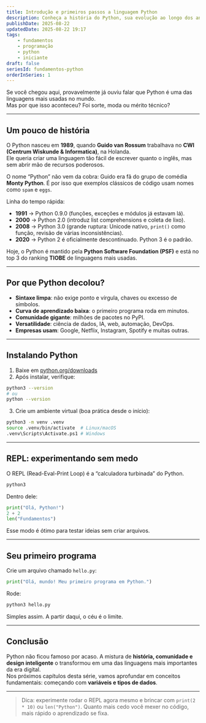 ```yaml
---
title: Introdução e primeiros passos a linguagem Python
description: Conheça a história do Python, sua evolução ao longo dos anos e aprenda os primeiros passos para começar a programar.
publishDate: 2025-08-22
updatedDate: 2025-08-22 19:17
tags:
    - fundamentos
    - programação
    - python
    - iniciante
draft: false
seriesId: fundamentos-python
orderInSeries: 1
---
```

Se você chegou aqui, provavelmente já ouviu falar que Python é uma das linguagens mais usadas no mundo.  
Mas por que isso aconteceu? Foi sorte, moda ou mérito técnico?

---

## Um pouco de história

O Python nasceu em **1989**, quando **Guido van Rossum** trabalhava no **CWI (Centrum Wiskunde & Informatica)**, na Holanda.  
Ele queria criar uma linguagem tão fácil de escrever quanto o inglês, mas sem abrir mão de recursos poderosos.  

O nome “Python” não vem da cobra: Guido era fã do grupo de comédia **Monty Python**. É por isso que exemplos clássicos de código usam nomes como `spam` e `eggs`.

Linha do tempo rápida:

- **1991** → Python 0.9.0 (funções, exceções e módulos já estavam lá).  
- **2000** → Python 2.0 (introduz list comprehensions e coleta de lixo).  
- **2008** → Python 3.0 (grande ruptura: Unicode nativo, `print()` como função, revisão de várias inconsistências).  
- **2020** → Python 2 é oficialmente descontinuado. Python 3 é o padrão.  

Hoje, o Python é mantido pela **Python Software Foundation (PSF)** e está no top 3 do ranking **TIOBE** de linguagens mais usadas.

---

## Por que Python decolou?

- **Sintaxe limpa**: não exige ponto e vírgula, chaves ou excesso de símbolos.  
- **Curva de aprendizado baixa**: o primeiro programa roda em minutos.  
- **Comunidade gigante**: milhões de pacotes no PyPI.  
- **Versatilidade**: ciência de dados, IA, web, automação, DevOps.  
- **Empresas usam**: Google, Netflix, Instagram, Spotify e muitas outras.

---

## Instalando Python

1. Baixe em [python.org/downloads](https://www.python.org/downloads/)  
2. Após instalar, verifique:

```bash
python3 --version
# ou
python --version
```

3. Crie um ambiente virtual (boa prática desde o início):

```bash
python3 -m venv .venv
source .venv/bin/activate  # Linux/macOS
.venv\Scripts\Activate.ps1 # Windows
```

---

## REPL: experimentando sem medo

O REPL (Read-Eval-Print Loop) é a “calculadora turbinada” do Python.

```bash
python3
```

Dentro dele:

```python
print("Olá, Python!")
2 + 2
len("Fundamentos")
```

Esse modo é ótimo para testar ideias sem criar arquivos.

---

## Seu primeiro programa

Crie um arquivo chamado `hello.py`:

```python
print("Olá, mundo! Meu primeiro programa em Python.")
```

Rode:

```bash
python3 hello.py
```

Simples assim. A partir daqui, o céu é o limite.

---

## Conclusão

Python não ficou famoso por acaso. A mistura de **história, comunidade e design inteligente** o transformou em uma das linguagens mais importantes da era digital.  
Nos próximos capítulos desta série, vamos aprofundar em conceitos fundamentais: começando com **variáveis e tipos de dados**.

---

> Dica: experimente rodar o REPL agora mesmo e brincar com `print(2 * 10)` ou `len("Python")`. Quanto mais cedo você mexer no código, mais rápido o aprendizado se fixa.